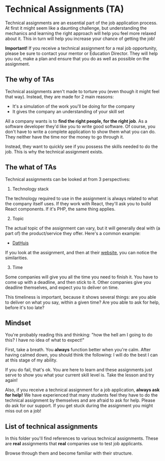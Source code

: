 # Technical Assignments (TA)

Technical assignments are an essential part of the job application process. At first it might seem like a daunting challenge, but understanding the mechanics and learning the right approach will help you feel more relaxed about it. This in turn will help you increase your chance of getting the job!

**Important!** If you receive a technical assignment for a real job opportunity, please be sure to contact your mentor or Education Director. They will help you out, make a plan and ensure that you do as well as possible on the assignment.

## The why of TAs

Technical assignments aren't made to torture you (even though it might feel that way). Instead, they are made for 2 main reasons:

- It's a simulation of the work you'll be doing for the company
- It gives the company an understanding of your skill set

All a company wants is to **find the right people, for the right job**. As a software developer they'd like you to write good software. Of course, you don't have to write a complete application to show them what you can do. They neither have the time nor the money to go through it.

Instead, they want to quickly see if you possess the skills needed to do the job. This is why the technical assignment exists.

## The what of TAs

Technical assignments can be looked at from 3 perspectives:

1. Technology stack

The technology required to use in the assignment is always related to what the company itself uses. If they work with React, they'll ask you to build React components. If it's PHP, the same thing applies.

2. Topic

The actual topic of the assignment can vary, but it will generally deal with (a part of) the product/service they offer. Here's a common example:

- [DatHuis](https://github.com/robvk/dh-frontend-assignment)

If you look at the assignment, and then at their [website](https://www.dathuis.nl), you can notice the similarities.

3. Time

Some companies will give you all the time you need to finish it. You have to come up with a deadline, and then stick to it. Other companies give you deadline themselves, and expect you to deliver on time.

This timeliness is important, because it shows several things: are you able to deliver on what you say, within a given time? Are you able to ask for help, before it's too late?

## Mindset

You're probably reading this and thinking: "how the hell am I going to do this? I have no idea of what to expect!"

First, take a breath. You **always** function better when you're calm. After having calmed down, you should think the following: I will do the best I can at this stage of my ability.

If you do fail, that's ok. You are here to learn and these assignments just serve to show you what your current skill level is. Take the lesson and try again!

Also, if you receive a technical assignment for a job application, **always ask for help!** We have experienced that many students feel they have to do the technical assignment by themselves and are afraid to ask for help. Please do ask for our support. If you get stuck during the assignment you might miss out on a job!

## List of technical assignments

In this folder you'll find references to various technical assignments. These are **real** assignments that **real** companies use to test job applicants.

Browse through them and become familiar with their structure.
